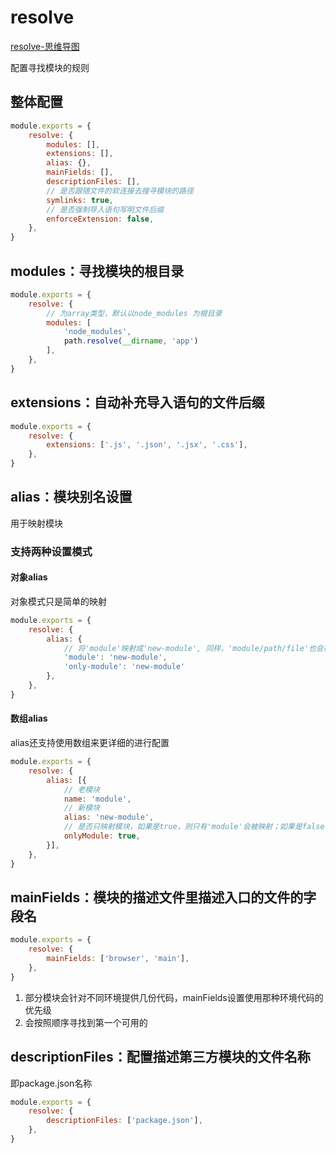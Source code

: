 # resolve

[resolve-思维导图](./mind/05-resolve.html)

配置寻找模块的规则

## 整体配置

```js
module.exports = {
    resolve: {
        modules: [],
        extensions: [],
        alias: {},
        mainFields: [],
        descriptionFiles: [],
        // 是否跟随文件的软连接去搜寻模块的路径
        symlinks: true,
        // 是否强制导入语句写明文件后缀
        enforceExtension: false,
    },
}
```

## modules：寻找模块的根目录

```js
module.exports = {
    resolve: {
        // 为array类型，默认以node_modules 为根目录
        modules: [
            'node_modules',
            path.resolve(__dirname, 'app')
        ],
    },
}
```

## extensions：自动补充导入语句的文件后缀

```js
module.exports = {
    resolve: {
        extensions: ['.js', '.json', '.jsx', '.css'],
    },
}
```

## alias：模块别名设置

用于映射模块

### 支持两种设置模式

#### 对象alias

对象模式只是简单的映射

```js
module.exports = {
    resolve: {
        alias: {
            // 将'module'映射成'new-module', 同样，'module/path/file'也会被映射成 'new-module/path/file'
            'module': 'new-module',
            'only-module': 'new-module'
        },
    },
}
```

#### 数组alias

alias还支持使用数组来更详细的进行配置

```js
module.exports = {
    resolve: {
        alias: [{
            // 老模块
            name: 'module',
            // 新模块
            alias: 'new-module',
            // 是否只映射模块，如果是true，则只有'module'会被映射；如果是false，则'module/inner/path'也会被映射
            onlyModule: true,
        }],
    },
}
```

## mainFields：模块的描述文件里描述入口的文件的字段名

```js
module.exports = {
    resolve: {
        mainFields: ['browser', 'main'],
    },
}
```

1. 部分模块会针对不同环境提供几份代码，mainFields设置使用那种环境代码的优先级
2. 会按照顺序寻找到第一个可用的

## descriptionFiles：配置描述第三方模块的文件名称

即package.json名称

```js
module.exports = {
    resolve: {
        descriptionFiles: ['package.json'],
    },
}
```
